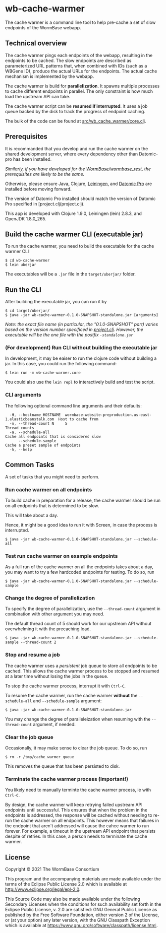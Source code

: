 # wb-cache-warmer

The cache warmer is a command line tool to help pre-cache a set of slow endpoints of the WormBase webapp.

## Technical overview

The cache warmer pings each endpoints of the webapp, resulting in the endpoints to be cached. The slow endpoints are described as parameterized URL patterns that, when combined with IDs (such as a WBGene ID), produce the actual URLs for the endpoints. The actual cache mechanism is implemented by the webapp.

The cache warmer is build for **parallelization**. It spawns multiple processes to cache different endpoints in parallel. The only constraint is how much load the upstream API can take.

The cache warmer script can be **resumed if interrupted**. It uses a job queue backed by the disk to track the progress of endpoint caching.

The bulk of the code can be found at [src/wb_cache_warmer/core.clj](src/wb_cache_warmer/core.clj).

## Prerequisites

It is recommanded that you develop and run the cache warmer on the shared development server, where every dependency other than Datomic-pro has been installed.

_Similarly, if you have developed for the [WormBase/wormbase_rest](https://github.com/WormBase/wormbase_rest), the prerequisites are likely to be the same._

Otherwise, please ensure Java, Clojure, [Leiningen](https://github.com/technomancy/leiningen), and [Datomic Pro](https://docs.datomic.com/on-prem/getting-started/get-datomic.html) are installed before moving forward.

The version of Datomic Pro installed should match the version of Datomic Pro specified in [project.clj(project.clj).


This app is developed with Clojure 1.9.0, Leiningen (lein) 2.8.3, and OpenJDK 1.8.0_265.

## Build the cache warmer CLI (executable jar)

To run the cache warmer, you need to build the executable for the cache warmer CLI

```
$ cd wb-cache-warmer
$ lein uberjar
```

The executables will be a `.jar` file in the `target/uberjar/` folder.

## Run the CLI

After building the executable jar, you can run it by

```
$ cd target/uberjar/
$ java -jar wb-cache-warmer-0.1.0-SNAPSHOT-standalone.jar [arguments]
```

_Note: the exact file name (in particular, the "0.1.0-SNAPSHOT" part) varies based on the version number specificed in [project.clj](project.cli). However, the executable will be the one file with the postfix `-standalone.jar`_


### (For development) Run CLI without building the executable jar

In development, it may be eaiser to run the clojure code without building a jar. In this case, you could run the following command:

```
$ lein run -m wb-cache-warmer.core
```

You could also use the `lein repl` to interactively build and test the script.


### CLI arguments

The following optional command line arguments and their defaults:

```
  -H, --hostname HOSTNAME  wormbase-website-preproduction.us-east-1.elasticbeanstalk.com  Host to cache from
  -n, --thread-count N     5                                                              Thread counts
  -a, --schedule-all                                                                      Cache all endpoints that is considered slow
      --schedule-sample                                                                   Cache a preset sample of endpoints
  -h, --help
```


## Common Tasks

A set of tasks that you might need to perform.

### Run cache warmer on all endpoints

To build cache in preparation for a release, the cache warmer should be run on all endpoints that is determined to be slow.

This will take about a day.

Hence, it might be a good idea to run it with Screen, in case the process is interrupted.

```
$ java -jar wb-cache-warmer-0.1.0-SNAPSHOT-standalone.jar --schedule-all
```

### Test run cache warmer on example endpoints

As a full run of the cache warmer on all the endpoints takes about a day, you may want to try a few hardcoded endpoints for testing. To do so, run

```
$ java -jar wb-cache-warmer-0.1.0-SNAPSHOT-standalone.jar --schedule-sample
```

### Change the degree of parallelization

To specify the degree of parallelization, use the `--thread-count` argument in combination with other argument you may need.

The default thread count of 5 should work for our upstream API without overwhelming it with the precaching load.


```
$ java -jar wb-cache-warmer-0.1.0-SNAPSHOT-standalone.jar --schedule-sample --thread-count 2
```

### Stop and resume a job

The cache warmer uses a _persistent_ job queue to store all endpoints to be cached. This allows the cache warmer process to be stopped and resumed at a later time without losing the jobs in the queue.

To stop the cache warmer process, interrupt it with `Ctrl-C`.

To resume the cache warmer, run the cache warmer **without** the `--schedule-all` and `--schedule-sample` argument:

```
$ java -jar wb-cache-warmer-0.1.0-SNAPSHOT-standalone.jar
```

You may change the degree of paralleleization when resuming with the `--thread-count` argument, if needed.

### Clear the job queue

Occasionally, it may make sense to clear the job queue. To do so, run

```
$ rm -r /tmp/cache_warmer_queue
```

This removes the queue that has been persisted to disk.


### Terminate the cache warmer process (Important!)

You likely need to manually terminte the cache warmer process, ie with `Ctrl-C`.

By design, the cache warmer will keep retrying failed upstream API endpoints until successful. This ensures that when the problem in the endpoints is addressed, the response will be cached without needing to re-run the cache warmer on all endpoints. This however means that failures in the endpoint that aren't addressed will cause the cahce warmer to run forever. For example, a timeout in the upstream API endpoint that persists despite of retries. In this case, a person needs to terminate the cache warmer.



## License

Copyright © 2021 The WormBase Consortium

This program and the accompanying materials are made available under the
terms of the Eclipse Public License 2.0 which is available at
http://www.eclipse.org/legal/epl-2.0.

This Source Code may also be made available under the following Secondary
Licenses when the conditions for such availability set forth in the Eclipse
Public License, v. 2.0 are satisfied: GNU General Public License as published by
the Free Software Foundation, either version 2 of the License, or (at your
option) any later version, with the GNU Classpath Exception which is available
at https://www.gnu.org/software/classpath/license.html.
